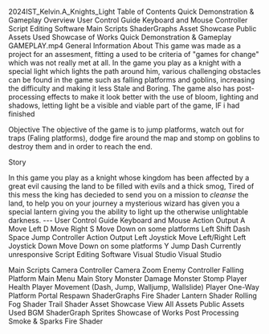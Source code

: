 2024IST_Kelvin.A_Knights_Light
Table of Contents
Quick Demonstration & Gameplay
Overview
User Control Guide
Keyboard and Mouse
Controller
Script Editing Software
Main Scripts
ShaderGraphs
Asset Showcase
Public Assets Used
Showcase of Works
Quick Demonstration & Gameplay
 GAMEPLAY.mp4 
General Information
About
This game was made as a project for an assesment, fitting a used to be criteria of "games for change" which was not really met at all. In the game you play as a knight with a special light which lights the path around him, various challenging obstacles can be found in the game such as falling platforms and goblins, increasing the difficulty and making it less Stale and Boring. The game also has post-processing effects to make it look better with the use of bloom, lighting and shadows, letting light be a visible and viable part of the game, IF i had finished

Objective
The objective of the game is to jump platforms, watch out for traps (Faling platforms), dodge fire around the map and stomp on goblins to destroy them and in order to reach the end.

Story

In this game you play as a knight whose kingdom has been affected by a great evil causing the land to be filled with evils and a thick smog, Tired of this mess the king has decieded to send you on a mission to _cleanse_ the land, to help you on your journey a mysterious wizard has given you a special lantern giving you the ability to light up the otherwise unlightable darkness. ---
User Control Guide
Keyboard and Mouse
Action	Output
A	Move Left
D	Move Right
S	Move Down on some platforms
Left Shift	Dash
Space	Jump
Controller
Action	Output
Left Joystick	Move Left/Right
Left Joystick Down	Move Down on some platforms
Y	Jump
Dash	Currently unresponsive
Script Editing Software
Visual Studio
Visual Studio

Main Scripts
Camera Controller
Camera Zoom
Enemy Controller
Falling Platform
Main Menu
Main Story
Monster Damage
Monster Stomp
Player Health
Player Movement (Dash, Jump, Walljump, Wallslide)
Player One-Way Platform
Portal
Respawn
ShaderGraphs
Fire Shader
Lantern Shader
Rolling Fog Shader
Trail Shader
Asset Showcase
View All Assets
Public Assets Used
BGM
ShaderGraph Sprites
Showcase of Works
Post Processing Smoke & Sparks Fire Shader 
